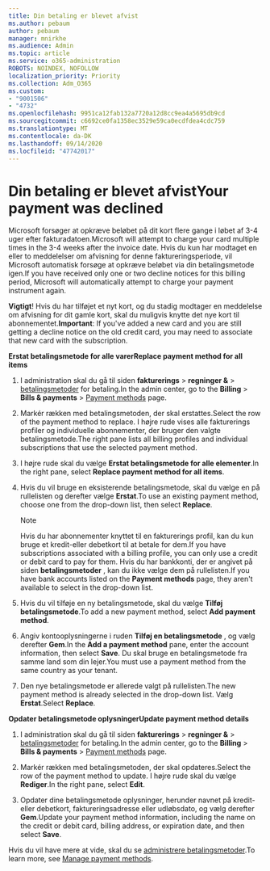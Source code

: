 ```yaml
---
title: Din betaling er blevet afvist
ms.author: pebaum
author: pebaum
manager: mnirkhe
ms.audience: Admin
ms.topic: article
ms.service: o365-administration
ROBOTS: NOINDEX, NOFOLLOW
localization_priority: Priority
ms.collection: Adm_O365
ms.custom:
- "9001506"
- "4732"
ms.openlocfilehash: 9951ca12fab132a7720a12d8cc9ea4a5695db9cd
ms.sourcegitcommit: c6692ce0fa1358ec3529e59ca0ecdfdea4cdc759
ms.translationtype: MT
ms.contentlocale: da-DK
ms.lasthandoff: 09/14/2020
ms.locfileid: "47742017"
---
```

# <a name="your-payment-was-declined"></a><span data-ttu-id="73321-102">Din betaling er blevet afvist</span><span class="sxs-lookup"><span data-stu-id="73321-102">Your payment was declined</span></span>

<span data-ttu-id="73321-103">Microsoft forsøger at opkræve beløbet på dit kort flere gange i løbet af 3-4 uger efter fakturadatoen.</span><span class="sxs-lookup"><span data-stu-id="73321-103">Microsoft will attempt to charge your card multiple times in the 3-4 weeks after the invoice date.</span></span>  <span data-ttu-id="73321-104">Hvis du kun har modtaget en eller to meddelelser om afvisning for denne faktureringsperiode, vil Microsoft automatisk forsøge at opkræve beløbet via din betalingsmetode igen.</span><span class="sxs-lookup"><span data-stu-id="73321-104">If you have received only one or two decline notices for this billing period, Microsoft will automatically attempt to charge your payment instrument again.</span></span>  

<span data-ttu-id="73321-105">**Vigtigt**! Hvis du har tilføjet et nyt kort, og du stadig modtager en meddelelse om afvisning for dit gamle kort, skal du muligvis knytte det nye kort til abonnementet.</span><span class="sxs-lookup"><span data-stu-id="73321-105">**Important**: If you've added a new card and you are still getting a decline notice on the old credit card, you may need to associate that new card with the subscription.</span></span>

<span data-ttu-id="73321-106">**Erstat betalingsmetode for alle varer**</span><span class="sxs-lookup"><span data-stu-id="73321-106">**Replace payment method for all items**</span></span>

1. <span data-ttu-id="73321-107">I administration skal du gå til siden **fakturerings**  >  **regninger &**  >  [betalingsmetoder](https://go.microsoft.com/fwlink/p/?linkid=2018806) for betaling.</span><span class="sxs-lookup"><span data-stu-id="73321-107">In the admin center, go to the **Billing** > **Bills & payments** > [Payment methods](https://go.microsoft.com/fwlink/p/?linkid=2018806) page.</span></span>

2. <span data-ttu-id="73321-108">Markér rækken med betalingsmetoden, der skal erstattes.</span><span class="sxs-lookup"><span data-stu-id="73321-108">Select the row of the payment method to replace.</span></span> <span data-ttu-id="73321-109">I højre rude vises alle fakturerings profiler og individuelle abonnementer, der bruger den valgte betalingsmetode.</span><span class="sxs-lookup"><span data-stu-id="73321-109">The right pane lists all billing profiles and individual subscriptions that use the selected payment method.</span></span>

3. <span data-ttu-id="73321-110">I højre rude skal du vælge **Erstat betalingsmetode for alle elementer**.</span><span class="sxs-lookup"><span data-stu-id="73321-110">In the right pane, select **Replace payment method for all items**.</span></span>

4. <span data-ttu-id="73321-111">Hvis du vil bruge en eksisterende betalingsmetode, skal du vælge en på rullelisten og derefter vælge **Erstat**.</span><span class="sxs-lookup"><span data-stu-id="73321-111">To use an existing payment method, choose one from the drop-down list, then select **Replace**.</span></span>

    > [!NOTE]
    > <span data-ttu-id="73321-112">Hvis du har abonnementer knyttet til en fakturerings profil, kan du kun bruge et kredit-eller debetkort til at betale for dem.</span><span class="sxs-lookup"><span data-stu-id="73321-112">If you have subscriptions associated with a billing profile, you can only use a credit or debit card to pay for them.</span></span> <span data-ttu-id="73321-113">Hvis du har bankkonti, der er angivet på siden **betalingsmetoder** , kan du ikke vælge dem på rullelisten.</span><span class="sxs-lookup"><span data-stu-id="73321-113">If you have bank accounts listed on the **Payment methods** page, they aren't available to select in the drop-down list.</span></span>

5. <span data-ttu-id="73321-114">Hvis du vil tilføje en ny betalingsmetode, skal du vælge **Tilføj betalingsmetode**.</span><span class="sxs-lookup"><span data-stu-id="73321-114">To add a new payment method, select **Add payment method**.</span></span>

6. <span data-ttu-id="73321-115">Angiv kontooplysningerne i ruden **Tilføj en betalingsmetode** , og vælg derefter **Gem**.</span><span class="sxs-lookup"><span data-stu-id="73321-115">In the **Add a payment method** pane, enter the account information, then select **Save**.</span></span> <span data-ttu-id="73321-116">Du skal bruge en betalingsmetode fra samme land som din lejer.</span><span class="sxs-lookup"><span data-stu-id="73321-116">You must use a payment method from the same country as your tenant.</span></span>

7. <span data-ttu-id="73321-117">Den nye betalingsmetode er allerede valgt på rullelisten.</span><span class="sxs-lookup"><span data-stu-id="73321-117">The new payment method is already selected in the drop-down list.</span></span> <span data-ttu-id="73321-118">Vælg **Erstat**.</span><span class="sxs-lookup"><span data-stu-id="73321-118">Select **Replace**.</span></span>

<span data-ttu-id="73321-119">**Opdater betalingsmetode oplysninger**</span><span class="sxs-lookup"><span data-stu-id="73321-119">**Update payment method details**</span></span>

1. <span data-ttu-id="73321-120">I administration skal du gå til siden **fakturerings**  >  **regninger &**  >  [betalingsmetoder](https://go.microsoft.com/fwlink/p/?linkid=2018806) for betaling.</span><span class="sxs-lookup"><span data-stu-id="73321-120">In the admin center, go to the **Billing** > **Bills & payments** > [Payment methods](https://go.microsoft.com/fwlink/p/?linkid=2018806) page.</span></span>

2. <span data-ttu-id="73321-121">Markér rækken med betalingsmetoden, der skal opdateres.</span><span class="sxs-lookup"><span data-stu-id="73321-121">Select the row of the payment method to update.</span></span> <span data-ttu-id="73321-122">I højre rude skal du vælge **Rediger**.</span><span class="sxs-lookup"><span data-stu-id="73321-122">In the right pane, select **Edit**.</span></span>

3. <span data-ttu-id="73321-123">Opdater dine betalingsmetode oplysninger, herunder navnet på kredit-eller debetkort, faktureringsadresse eller udløbsdato, og vælg derefter **Gem**.</span><span class="sxs-lookup"><span data-stu-id="73321-123">Update your payment method information, including the name on the credit or debit card, billing address, or expiration date, and then select **Save**.</span></span>

<span data-ttu-id="73321-124">Hvis du vil have mere at vide, skal du se [administrere betalingsmetoder](https://docs.microsoft.com/microsoft-365/commerce/billing-and-payments/manage-payment-methods).</span><span class="sxs-lookup"><span data-stu-id="73321-124">To learn more, see [Manage payment methods](https://docs.microsoft.com/microsoft-365/commerce/billing-and-payments/manage-payment-methods).</span></span>